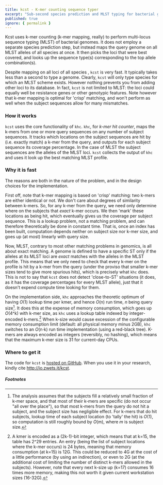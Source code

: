 ```yaml
---
title: kcst - K-mer counting sequence typer
excerpt: "Sub-second species prediction and MLST typing for bacterial genome assemblies"
published: true
ignore: { permalink }
---
```


Kcst uses k-mer counting (k-mer mapping, really) to perform multi-locus sequence typing (MLST) of bacterial genomes.  It does not employ a separate species prediction step, but instead maps the query genome on all MLST alleles of all species at once.  It then picks the loci that were best covered, and looks up the sequence type(s) corresponding to the top allele combination(s).

Despite mapping on all loci of all species , `kcst` is very fast.  It typically takes less than a second to type a genome.  Clearly, `kcst` will only type species for which an MLST scheme exists.  However nothing prevents you from adding other loci to its database.  In fact, `kcst` is not limited to MLST: the loci could equally well be resistance genes or other genotypic features.  Note however that k-mer mapping is optimal for 'crisp' matching, and won't perform as well when the subject sequences allow for many mismatches.


### How it works

`kcst` uses the core functionality of `khc`.  `khc`, for _k-mer hit counter_, maps the k-mers from one or more query sequences on any number of subject sequences.  It tracks which locations on the subject sequences are hit by (i.e. exactly match) a k-mer from the query, and outputs for each subject sequence its coverage percentage.  In the case of MLST the subject sequences are the alleles of the MLST loci.  `kcst` collects the output of `khc` and uses it look up the best matching MLST profile.


### Why it is fast

The reasons are both in the nature of the problem, and in the design choices for the implementation.

First off, note that k-mer mapping is based on 'crisp' matching: two k-mers are either identical or not.  We don't care about degrees of similarity between k-mers.  So, for any k-mer from the query, we need only determine where on the subjects that _exact_ k-mer occurs.  We then 'mark' these locations as being hit, which eventually gives us the coverage per subject sequence.  This is a lookup problem, not a matching problem, and can therefore theoretically be done in constant time.  That is, once an index has been built, computation depends neither on subject size nor k-mer size, and goes up (at most) linearly with query size.

Now, MLST, contrary to most other matching problems in genomics, is all about exact matching.  A genome is defined to have a specific ST only if the alleles at its MLST loci are _exact_ matches with the alleles in the MLST profile.  This means that we only need to check that every k-mer on the profile is hit by a k-mer from the query (under the proviso that smaller k-mer sizes tend to give more spurious hits), which is precisely what `khc` does.  This is not to say that `kcst` does not detect 'close-to-ST' situations (it does, as it has the coverage percentages for every MLST allele), just that it doesn't expend compute time looking for them.

On the implementation side, `khc` approaches the theoretic optimum of having _O_(1) lookup time per kmer, and hence _O_(n) run time, _n_ being query size[^1].  It does this at the expense of memory consumption, which goes up _O_(4^k) with k-mer size, as `khc` uses a lookup table indexed by integer-encoded k-mers.[^2]  When k-size would cause excession of the configurable memory consumption limit (default: all physical memory minus 2GB), `khc` switches to an _O_(n⋅k) run time implementation (using a red-black tree).  K-mers are always encoded as integers (reversibly, no hashing), which means that the maximum k-mer size is 31 for current-day CPUs.


### Where to get it

The code for `kcst` is [hosted on GitHub](https://github.com/zwets/kcst).  When you use it in your research, kindly cite <http://io.zwets.it/kcst>.


##### Footnotes

[^1]: The analysis assumes that the subjects fill a relatively small fraction of k-mer space, and that most of their k-mers are specific (do not occur "all over the place"), so that most k-mers from the query do not hit a subject, and the subject size has negligible effect.  For k-mers that do hit subjects, lookup time of each subject location (to 'tally' the hit) is _O_(1), so computation is still roughly bound by _O_(m), where _m_ is subject size.

[^2]: A kmer is encoded as a (2k-1)-bit integer, which means that at k=15, the table has 2^29 entries.  An entry (being the list of subject locations where the k-mer occurs) is 24 bytes, meaning that memory consumption (at k=15) is 12G.  This could be reduced to 4G at the cost of a little performance (by using an indirection), or even to 2G (at the additional cost of limiting the number of distinct k-mers allowed in the subjects).  However, note that every next k-size up (k=17)[^3] consumes 16 times more memory, making this not worth it given current workstation sizes (16-32G).

[^3]: The k-mer size must be odd so that there is an encoding that uniquely represents both the forward and reverse strands of the k-mer.  We pick this to be the bit-representation (with a=00, c=01, g=10, t=11) of whichever of the two strands happens to have 'a' or 'c' as its middle base.  This also explains why the integer representation has 2k*-1* bits: the centre base requires only a single bit in the encoding.

